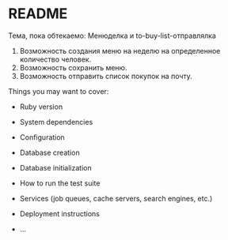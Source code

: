 # README

Тема, пока обтекаемо: Менюделка и to-buy-list-отправлялка
1. Возможность создания меню на неделю на определенное количество человек.
2. Возможность сохранить меню.
3. Возможность отправить список покупок на почту.



Things you may want to cover:

* Ruby version

* System dependencies

* Configuration

* Database creation

* Database initialization

* How to run the test suite

* Services (job queues, cache servers, search engines, etc.)

* Deployment instructions

* ...
